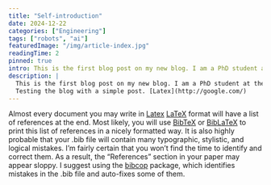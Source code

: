 ```yaml
---
title: "Self-introduction"
date: 2024-12-22
categories: ["Engineering"]
tags: ["robots", "ai"]
featuredImage: "/img/article-index.jpg"
readingTime: 2
pinned: true
intro: This is the first blog post on my new blog. I am a PhD student at the University of Cambridge, working on robotics and AI.
description: |
  This is the first blog post on my new blog. I am a PhD student at the University of Cambridge, working on robotics and AI.
  Testing the blog with a simple post. [Latex](http://google.com/)
---
```

Almost every document you may write in [Latex](http://google.com/) <a href="#">LaTeX</a> format will have a list of references at
the end. Most likely, you will use <a href="#">BibTeX</a> or <a href="#">BibLaTeX</a> to print this list of references
in a nicely formatted way. It is also highly probable that your .bib file will contain
many typographic, stylistic, and logical mistakes. I’m fairly certain that you won’t
find the time to identify and correct them. As a result, the “References” section in
your paper may appear sloppy. I suggest using the <a href="#">bibcop</a> package, which identifies
mistakes in the .bib file and auto-fixes some of them.
